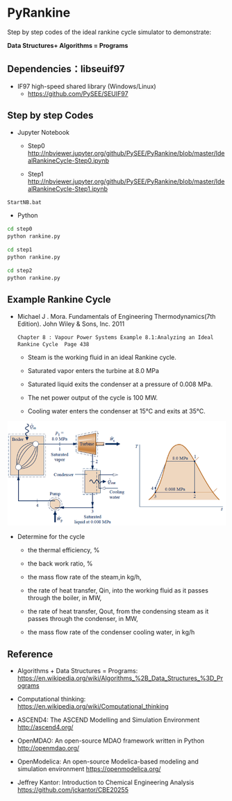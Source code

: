 # PyRankine

Step by step codes of the ideal rankine cycle simulator to demonstrate: 

  **Data Structures+ Algorithms = Programs**

## Dependencies：libseuif97

* IF97 high-speed shared library (Windows/Linux)
  * https://github.com/PySEE/SEUIF97

## Step by step Codes

* Jupyter Notebook

  * Step0 http://nbviewer.jupyter.org/github/PySEE/PyRankine/blob/master/IdealRankineCycle-Step0.ipynb

  * Step1 http://nbviewer.jupyter.org/github/PySEE/PyRankine/blob/master/IdealRankineCycle-Step1.ipynb

```bash
StartNB.bat
```
* Python

```bash
cd step0
python rankine.py
``` 

```bash
cd step1
python rankine.py
``` 

```bash
cd step2
python rankine.py
```

## Example Rankine Cycle

* Michael J . Mora. Fundamentals of Engineering Thermodynamics(7th Edition). John Wiley & Sons, Inc. 2011

      Chapter 8 : Vapour Power Systems Example 8.1:Analyzing an Ideal Rankine Cycle  Page 438

   * Steam is the working fluid in an ideal Rankine cycle. 

   * Saturated vapor enters the turbine at 8.0 MPa 
   
   * Saturated liquid exits the condenser at a pressure of 0.008 MPa. 

   * The net power output of the cycle is 100 MW.

   * Cooling water enters the condenser at 15°C and exits at 35°C.

![rankine](./notebook/vps-fig81.png)

* Determine for the cycle

  * the thermal efficiency, %

  * the back work ratio,  %

  * the mass flow rate of the steam,in kg/h,

  * the rate of heat transfer, Qin, into the working fluid as it passes through the boiler, in MW,

  * the rate of heat transfer, Qout, from the condensing steam as it passes through the condenser, in MW,

  * the mass flow rate of the condenser cooling water, in kg/h

## Reference

* Algorithms + Data Structures = Programs: https://en.wikipedia.org/wiki/Algorithms_%2B_Data_Structures_%3D_Programs

* Computational thinking: https://en.wikipedia.org/wiki/Computational_thinking

*	ASCEND4: The ASCEND Modelling and Simulation Environment  http://ascend4.org/ 

* OpenMDAO: An open-source MDAO framework written in Python  http://openmdao.org/

* OpenModelica: An open-source Modelica-based modeling and simulation environment https://openmodelica.org/

* Jeffrey Kantor: Introduction to Chemical Engineering Analysis https://github.com/jckantor/CBE20255




